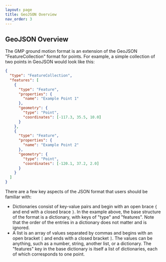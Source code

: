 ```yaml
---
layout: page
title: GeoJSON Overview
nav_order: 3
---
```


## GeoJSON Overview

The GMP ground motion format is an extension of the GeoJSON "FeatureCollection"
format for points. For example, a simple collection of two points in GeoJSON
would look like this:
```json
{
  "type": "FeatureCollection",
  "features": [
    {
      "type": "Feature",
      "properties": {
        "name": "Example Point 1"
      },
      "geometry": {
        "type": "Point",
        "coordinates": [-117.3, 35.5, 10.0]
      }
    },
    {
      "type": "Feature",
      "properties": {
        "name": "Example Point 2"
      },
      "geometry": {
        "type": "Point",
        "coordinates": [-120.1, 37.2, 2.0]
      }
    }
  ]
}
```

There are a few key aspects of the JSON format that users should be familiar
with:

  - Dictionaries consist of key-value pairs and begin with an open brace `{` 
    and end with a closed brace `}`. In the example above, the base structure 
    of the format is a dictionary, with keys of "type" and "features". Note 
    that the order of the entries in a dictionary does not matter and is
    ignored. 
  - A list is an array of values separated by commas and begins with an open 
    bracket `[` and ends with a closed bracket `]`. The values can be anything,
    such as a number, string, another list, or a dictionary. The "features" key
    in the base dictionary is itself a list of dictionaries, each of which
    corresponds to one point.